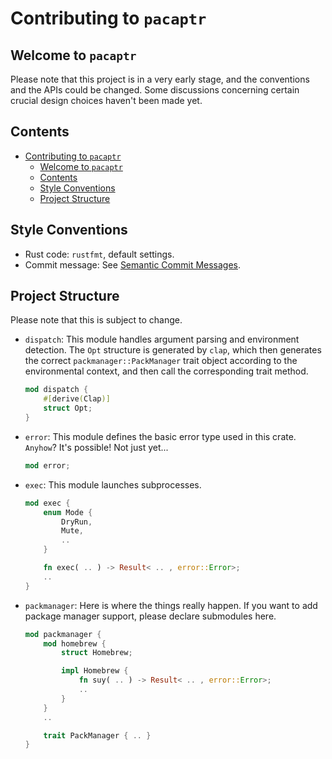 # Contributing to `pacaptr`

## Welcome to `pacaptr`

Please note that this project is in a very early stage, and the conventions and the APIs could be changed. Some discussions concerning certain crucial design choices haven't been made yet.

## Contents

- [Contributing to `pacaptr`](#contributing-to-pacaptr)
  - [Welcome to `pacaptr`](#welcome-to-pacaptr)
  - [Contents](#contents)
  - [Style Conventions](#style-conventions)
  - [Project Structure](#project-structure)

## Style Conventions

- Rust code: `rustfmt`, default settings.
- Commit message: See [Semantic Commit Messages](https://gist.github.com/joshbuchea/6f47e86d2510bce28f8e7f42ae84c716).

## Project Structure

Please note that this is subject to change.

- `dispatch`:
  This module handles argument parsing and environment detection. The `Opt` structure is generated by `clap`, which then generates the correct `packmanager::PackManager` trait object according to the environmental context, and then call the corresponding trait method.

    ```rust
    mod dispatch {
        #[derive(Clap)]
        struct Opt;
    }
    ```

- `error`:
  This module defines the basic error type used in this crate. `Anyhow`? It's possible! Not just yet...

    ```rust
    mod error;
    ```

- `exec`:
  This module launches subprocesses.
  
    ```rust
    mod exec {
        enum Mode {
            DryRun,
            Mute,
            ..
        }

        fn exec( .. ) -> Result< .. , error::Error>;
        ..
    }
    ```

- `packmanager`:
  Here is where the things really happen. If you want to add package manager support, please declare submodules here.

    ```rust
    mod packmanager {
        mod homebrew {
            struct Homebrew;

            impl Homebrew {
                fn suy( .. ) -> Result< .. , error::Error>;
                ..
            }
        }
        ..

        trait PackManager { .. }
    }
    ```
